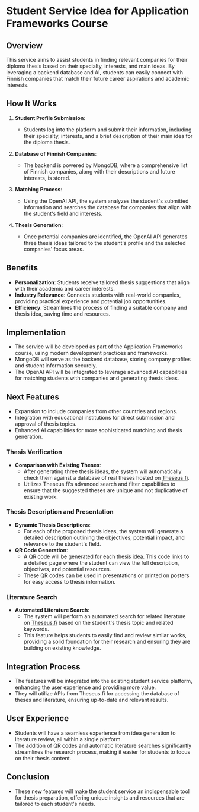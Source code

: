 # Student Service Idea for Application Frameworks Course

## Overview

This service aims to assist students in finding relevant companies for their diploma thesis based on their specialty, interests, and main ideas. By leveraging a backend database and AI, students can easily connect with Finnish companies that match their future career aspirations and academic interests.

## How It Works

1. **Student Profile Submission**:

   - Students log into the platform and submit their information, including their specialty, interests, and a brief description of their main idea for the diploma thesis.

2. **Database of Finnish Companies**:

   - The backend is powered by MongoDB, where a comprehensive list of Finnish companies, along with their descriptions and future interests, is stored.

3. **Matching Process**:

   - Using the OpenAI API, the system analyzes the student's submitted information and searches the database for companies that align with the student's field and interests.

4. **Thesis Generation**:
   - Once potential companies are identified, the OpenAI API generates three thesis ideas tailored to the student's profile and the selected companies' focus areas.

## Benefits

- **Personalization**: Students receive tailored thesis suggestions that align with their academic and career interests.
- **Industry Relevance**: Connects students with real-world companies, providing practical experience and potential job opportunities.
- **Efficiency**: Streamlines the process of finding a suitable company and thesis idea, saving time and resources.

## Implementation

- The service will be developed as part of the Application Frameworks course, using modern development practices and frameworks.
- MongoDB will serve as the backend database, storing company profiles and student information securely.
- The OpenAI API will be integrated to leverage advanced AI capabilities for matching students with companies and generating thesis ideas.

## Next Features

- Expansion to include companies from other countries and regions.
- Integration with educational institutions for direct submission and approval of thesis topics.
- Enhanced AI capabilities for more sophisticated matching and thesis generation.

### Thesis Verification

- **Comparison with Existing Theses**:
  - After generating three thesis ideas, the system will automatically check them against a database of real theses hosted on [Theseus.fi](https://www.theseus.fi/).
  - Utilizes Theseus.fi's advanced search and filter capabilities to ensure that the suggested theses are unique and not duplicative of existing work.

### Thesis Description and Presentation

- **Dynamic Thesis Descriptions**:
  - For each of the proposed thesis ideas, the system will generate a detailed description outlining the objectives, potential impact, and relevance to the student's field.
- **QR Code Generation**:
  - A QR code will be generated for each thesis idea. This code links to a detailed page where the student can view the full description, objectives, and potential resources.
  - These QR codes can be used in presentations or printed on posters for easy access to thesis information.

### Literature Search

- **Automated Literature Search**:
  - The system will perform an automated search for related literature on [Theseus.fi](https://www.theseus.fi/) based on the student's thesis topic and related keywords.
  - This feature helps students to easily find and review similar works, providing a solid foundation for their research and ensuring they are building on existing knowledge.

## Integration Process

- The features will be integrated into the existing student service platform, enhancing the user experience and providing more value.
- They will utilize APIs from Theseus.fi for accessing the database of theses and literature, ensuring up-to-date and relevant results.

## User Experience

- Students will have a seamless experience from idea generation to literature review, all within a single platform.
- The addition of QR codes and automatic literature searches significantly streamlines the research process, making it easier for students to focus on their thesis content.

## Conclusion

- These new features will make the student service an indispensable tool for thesis preparation, offering unique insights and resources that are tailored to each student's needs.
